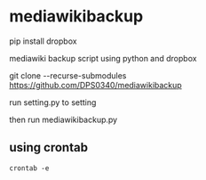 # mediawikibackup

pip install dropbox

mediawiki backup script using python and dropbox

git clone --recurse-submodules https://github.com/DPS0340/mediawikibackup

run setting.py to setting

then run mediawikibackup.py

## using crontab

```crontab -e```
